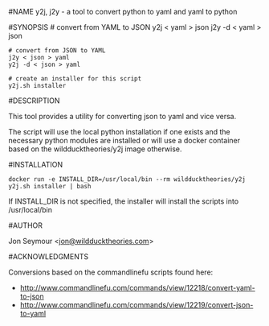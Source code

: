 #NAME
	y2j, j2y - a tool to convert python to yaml and yaml to python

#SYNOPSIS
	# convert from YAML to JSON
	y2j < yaml > json
	j2y -d < yaml > json

	# convert from JSON to YAML
	j2y < json > yaml
	y2j -d < json > yaml

	# create an installer for this script
	y2j.sh installer

#DESCRIPTION

This tool provides a utility for converting json to yaml and vice versa.

The script will use the local python installation if one exists and the necessary python modules are installed
or will use a docker container based on the wildducktheories/y2j image otherwise.

#INSTALLATION

```
docker run -e INSTALL_DIR=/usr/local/bin --rm wildducktheories/y2j y2j.sh installer | bash
```

If INSTALL_DIR is not specified, the installer will install the scripts into /usr/local/bin

#AUTHOR

Jon Seymour &lt;jon@wildducktheories.com&gt;

#ACKNOWLEDGMENTS

Conversions based on the commandlinefu scripts found here:
* http://www.commandlinefu.com/commands/view/12218/convert-yaml-to-json
* http://www.commandlinefu.com/commands/view/12219/convert-json-to-yaml